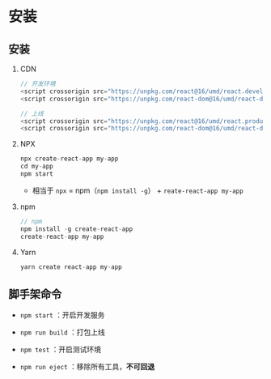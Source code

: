 # 安装

## 安装

1. CDN

    ```js
    // 开发环境
    <script crossorigin src="https://unpkg.com/react@16/umd/react.development.js"></script>
    <script crossorigin src="https://unpkg.com/react-dom@16/umd/react-dom.development.js"></script>
    ```

    ```js
    // 上线
    <script crossorigin src="https://unpkg.com/react@16/umd/react.production.min.js"></script>
    <script crossorigin src="https://unpkg.com/react-dom@16/umd/react-dom.production.min.js"></script>
    ```

2. NPX

    ```js
    npx create-react-app my-app
    cd my-app
    npm start
    ```

      - 相当于 `npx` = npm（`npm install -g`） + `reate-react-app my-app`

3. npm

    ```js
    // npm
    npm install -g create-react-app
    create-react-app my-app
    ```

4. Yarn

    ```js
    yarn create react-app my-app
    ```

## 脚手架命令

- `npm start` ：开启开发服务

- `npm run build` ：打包上线

- `npm test` ：开启测试环境

- `npm run eject` ：移除所有工具，**不可回退**
